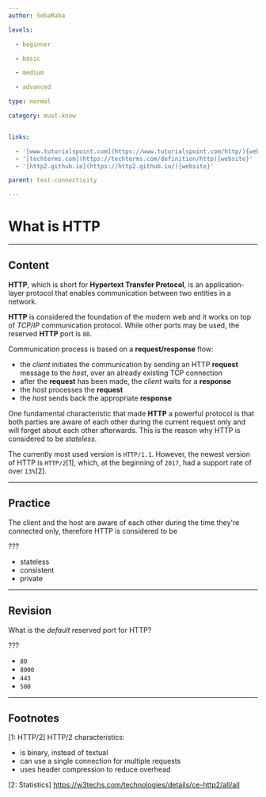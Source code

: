 ```yaml
---
author: SebaRaba

levels:

  - beginner

  - basic

  - medium

  - advanced

type: normal

category: must-know


links:

  - '[www.tutorialspoint.com](https://www.tutorialspoint.com/http/){website}'
  - '[techterms.com](https://techterms.com/definition/http){website}'
  - '[http2.github.io](https://http2.github.io/){website}'

parent: test-connectivity

---
```


# What is HTTP

---
## Content

**HTTP**, which is short for **Hypertext Transfer Protocol**, is an application-layer protocol that enables communication between two entities in a network.

**HTTP** is considered the foundation of the modern web and it works on top of *TCP/IP* communication protocol. While other ports may be used, the reserved **HTTP** port is `80`.

Communication process is based on a **request/response** flow:
- the *client* initiates the communication by sending an HTTP **request** message to the *host*, over an already existing TCP connection
- after the **request** has been made, the *client* waits for a **response**
- the *host* processes the **request**
- the *host* sends back the appropriate **response**

One fundamental characteristic that made **HTTP** a powerful protocol is that both parties are aware of each other during the current request only and will forget about each other afterwards. This is the reason why HTTP is considered to be *stateless*.

The currently most used version is `HTTP/1.1`. However, the newest version of HTTP is `HTTP/2`[1], which, at the beginning of `2017`, had a support rate of over `13%`[2].

---
## Practice

The client and the host are aware of each other during the time they're connected only, therefore HTTP is considered to be

???


* stateless
* consistent
* private

---
## Revision

What is the *default* reserved port for HTTP?

???


* `80`
* `8000`
* `443`
* `500`

---
## Footnotes
[1: HTTP/2]
HTTP/2 characteristics:
 - is binary, instead of textual
 - can use a single connection for multiple requests
 - uses header compression to reduce overhead

[2: Statistics]
https://w3techs.com/technologies/details/ce-http2/all/all
